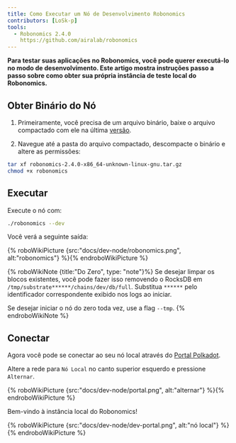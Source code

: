 ```yaml
---
title: Como Executar um Nó de Desenvolvimento Robonomics
contributors: [LoSk-p]
tools:
  - Robonomics 2.4.0
    https://github.com/airalab/robonomics
---
```


**Para testar suas aplicações no Robonomics, você pode querer executá-lo no modo de desenvolvimento. Este artigo mostra instruções passo a passo sobre como obter sua própria instância de teste local do Robonomics.**


## Obter Binário do Nó

1. Primeiramente, você precisa de um arquivo binário, baixe o arquivo compactado com ele na última [versão](https://github.com/airalab/robonomics/releases).

2. Navegue até a pasta do arquivo compactado, descompacte o binário e altere as permissões:

```bash
tar xf robonomics-2.4.0-x86_64-unknown-linux-gnu.tar.gz
chmod +x robonomics
```

## Executar

Execute o nó com:

```bash
./robonomics --dev
```
Você verá a seguinte saída:

{% roboWikiPicture {src:"docs/dev-node/robonomics.png", alt:"robonomics"} %}{% endroboWikiPicture %}

{% roboWikiNote {title:"Do Zero", type: "note"}%} Se desejar limpar os blocos existentes, você pode fazer isso removendo o RocksDB em `/tmp/substrate******/chains/dev/db/full`.
Substitua `******` pelo identificador correspondente exibido nos logs ao iniciar.

Se desejar iniciar o nó do zero toda vez, use a flag `--tmp`.
{% endroboWikiNote %}


## Conectar

Agora você pode se conectar ao seu nó local através do [Portal Polkadot](https://polkadot.js.org/apps/#/explorer).

Altere a rede para `Nó Local` no canto superior esquerdo e pressione `Alternar`.

{% roboWikiPicture {src:"docs/dev-node/portal.png", alt:"alternar"} %}{% endroboWikiPicture %}

Bem-vindo à instância local do Robonomics!

{% roboWikiPicture {src:"docs/dev-node/dev-portal.png", alt:"nó local"} %}{% endroboWikiPicture %}